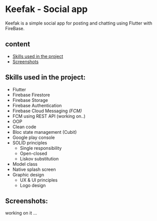 # Keefak - Social app

Keefak is a simple social app for posting and chatting using Flutter with FireBase.


## content
- [Skills used in the project](#skills-used-in-the-project)
- [Screenshots](#screenshots)


## Skills used in the project:

- Flutter
- Firebase Firestore
- Firebase Storage
- Firebase Authentication
- Firebase Cloud Messaging *(FCM)*
- FCM using REST API (working on..)
- OOP
- Clean code
- Bloc state management (Cubit)
- Google play console
- SOLID principles
    - Single responsibility
    - Open-closed
    - Liskov substitution 
- Model class
- Native splash screen
- Graphic design
    - UX & UI principles
    - Logo design


## Screenshots:

working on it ...


